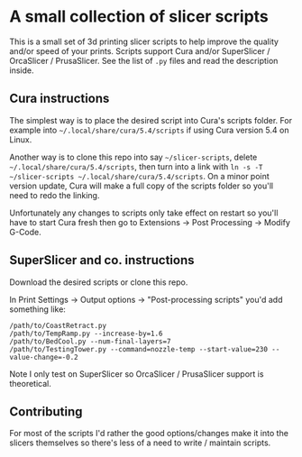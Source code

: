 [//]: # (Copyright 2024 Mihail Dumitrescu mhdm.dev)
[//]: # (Provided under "MIT Licence" terms.)
[//]: # (SPDX-License-Identifier: MIT)

# A small collection of slicer scripts

This is a small set of 3d printing slicer scripts to help improve the quality and/or speed of your prints. Scripts support Cura and/or SuperSlicer / OrcaSlicer / PrusaSlicer.
See the list of `.py` files and read the description inside.

## Cura instructions

The simplest way is to place the desired script into Cura's scripts folder. For example into `~/.local/share/cura/5.4/scripts` if using Cura version 5.4 on Linux.

Another way is to clone this repo into say `~/slicer-scripts`, delete `~/.local/share/cura/5.4/scripts`, then turn into a link with `ln -s -T ~/slicer-scripts ~/.local/share/cura/5.4/scripts`. On a minor point version update, Cura will make a full copy of the scripts folder so you'll need to redo the linking.

Unfortunately any changes to scripts only take effect on restart so you'll have to start Cura fresh then go to Extensions -> Post Processing -> Modify G-Code.

## SuperSlicer and co. instructions

Download the desired scripts or clone this repo.

In Print Settings -> Output options -> "Post-processing scripts" you'd add something like:
```
/path/to/CoastRetract.py
/path/to/TempRamp.py --increase-by=1.6
/path/to/BedCool.py --num-final-layers=7
/path/to/TestingTower.py --command=nozzle-temp --start-value=230 --value-change=-0.2
```

Note I only test on SuperSlicer so OrcaSlicer / PrusaSlicer support is theoretical.

## Contributing

For most of the scripts I'd rather the good options/changes make it into the slicers themselves so there's less of a need to write / maintain scripts.
